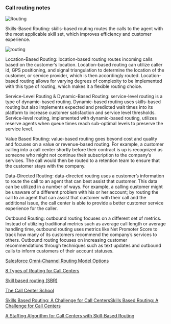 ### Call routing notes

![Routing](https://www.thecallcenterschool.com/assets/img/courses/skill_based_routing.png)

Skills-Based Routing: skills-based routing routes the calls to the agent with the most applicable skill set, which improves efficiency and customer experience. 

![routing](https://starpoundtech.com/wp-content/uploads/2015/05/whiteboard-ACD.png)

Location-Based Routing: location-based routing routes incoming calls based on the customer’s location. Location-based routing can utilize caller id, GPS positioning, and signal triangulation to determine the location of the customer, or service provider, which is then accordingly routed. Location-based routing allows for varying degrees of complexity to be implemented with this type of routing, which makes it a flexible routing choice.

Service-Level Routing & Dynamic-Based Routing: service-level routing is a type of dynamic-based routing. Dynamic-based routing uses skills-based routing but also implements expected and predicted wait times into its platform to increase customer satisfaction and service level thresholds. Service-level routing, implemented with dynamic-based routing, utilizes reserve agents when queue times reach sub-optimal levels to preserve the service level.

Value Based Routing: value-based routing goes beyond cost and quality and focuses on a value or revenue-based routing. For example, a customer calling into a call center shortly before their contract is up is recognized as someone who might not continue their subscription to the company’s services. The call would then be routed to a retention team to ensure that the customer stays with the company.

Data-Directed Routing: data-directed routing uses a customer’s information to route the call to an agent that can best assist that customer. This data can be utilized in a number of ways. For example, a calling customer might be unaware of a different problem with his or her account; by routing the call to an agent that can assist that customer with their call and the additional issue, the call center is able to provide a better customer service experience for the caller.

Outbound Routing: outbound routing focuses on a different set of metrics. Instead of utilizing traditional metrics such as average call length or average handling time, outbound routing uses metrics like Net Promoter Score to track how many of its customers recommend the company’s services to others. Outbound routing focuses on increasing customer recommendations through techniques such as text updates and outbound calls to inform customers of their account statuses.



[Salesforce Omni-Channel Routing Model Options](https://help.salesforce.com/articleView?id=service_presence_routing_options.htm&type=0)

[8 Types of Routing for Call Centers](https://starpoundtech.com/8-types-of-routing-for-call-centers/)

[Skill based routing (SBR)](https://starpoundtech.com/skills-based-routing/)

[The Call Center School](https://www.thecallcenterschool.com/programs/workforce-management/skill-based-routing/)

[Skills Based Routing: A Challenge for Call CentersSkills Based Routing: A Challenge for Call Centers](http://www.stern.nyu.edu/om/faculty/pinedo/ofs/download/paulskill.htm)

[A Staffing Algorithm for Call Centers with Skill-Based Routing](http://www.columbia.edu/~ww2040/NYU.pdf)
